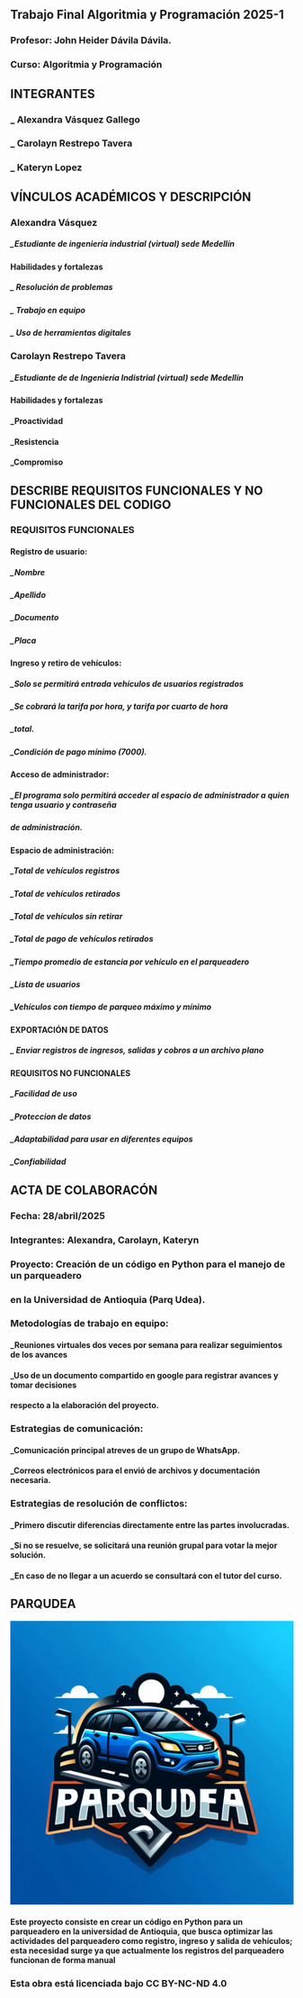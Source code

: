 ## Trabajo Final Algoritmia y Programación 2025-1
### Profesor: John Heider Dávila Dávila.
### Curso: Algoritmia y Programación

## INTEGRANTES
### _ Alexandra Vásquez Gallego
### _ Carolayn Restrepo Tavera
### _ Kateryn Lopez


## VÍNCULOS ACADÉMICOS Y DESCRIPCIÓN

### Alexandra Vásquez
#####    _Estudiante de ingeniería industrial (virtual) sede Medellín
#### Habilidades y fortalezas
#####   _ Resolución de problemas
#####   _ Trabajo en equipo
#####   _ Uso de herramientas digitales

### Carolayn Restrepo Tavera
#####   _Estudiante de de Ingeniería Indistrial (virtual) sede Medellín

#### Habilidades y fortalezas
#### _Proactividad
#### _Resistencia
#### _Compromiso

## DESCRIBE REQUISITOS FUNCIONALES Y NO FUNCIONALES DEL CODIGO

### REQUISITOS FUNCIONALES 
#### Registro de usuario:
##### _Nombre
##### _Apellido
##### _Documento
##### _Placa

#### Ingreso y retiro de vehículos:
##### _Solo se permitirá entrada vehículos de usuarios registrados
##### _Se cobrará la tarifa por hora, y tarifa por cuarto de hora
##### _total.
##### _Condición de pago mínimo (7000).

#### Acceso de administrador: 
##### _El programa solo permitirá acceder al espacio de administrador a quien tenga usuario y contraseña
##### de administración.
#### Espacio de administración:
##### _Total de vehículos registros
##### _Total de vehículos retirados
##### _Total de vehículos sin retirar
##### _Total de pago de vehículos retirados
##### _Tiempo promedio de estancia por vehículo en el parqueadero
##### _Lista de usuarios
##### _Vehículos con tiempo de parqueo máximo y mínimo


#### EXPORTACIÓN DE DATOS
##### _ Enviar registros de ingresos, salidas y cobros a un archivo plano


#### REQUISITOS NO FUNCIONALES 
##### _Facilidad de uso
##### _Proteccion de datos
##### _Adaptabilidad para usar en diferentes equipos
##### _Confiabilidad



## ACTA DE COLABORACÓN
### Fecha: 28/abril/2025
### Integrantes: Alexandra, Carolayn, Kateryn
### Proyecto: Creación de un código en Python para el manejo de un parqueadero
### en la Universidad de Antioquia (Parq Udea).

### Metodologías de trabajo en equipo:
#### _Reuniones virtuales dos veces por semana para realizar seguimientos de los avances
#### _Uso de un documento compartido en google para registrar avances y tomar decisiones
#### respecto a la elaboración del proyecto. 

### Estrategias de comunicación:
#### _Comunicación principal atreves de un grupo de WhatsApp. 
#### _Correos electrónicos para el envió de archivos y documentación necesaria.

### Estrategias de resolución de conflictos:
#### _Primero discutir diferencias directamente entre las partes involucradas.
#### _Si no se resuelve, se solicitará una reunión grupal para votar la mejor solución.
#### _En caso de no llegar a un acuerdo se consultará con el tutor del curso.




## PARQUDEA

![logo](_69d15de4-b5a9-44d2-ad32-344f9d5e7cf0.jpg)

#### Este proyecto consiste en crear un código en Python para un parqueadero en la universidad de Antioquia, que busca optimizar las actividades del parqueadero como registro, ingreso y salida de vehículos; esta necesidad surge ya que actualmente los registros del parqueadero funcionan de forma manual

### Esta obra está licenciada bajo CC BY-NC-ND 4.0      




